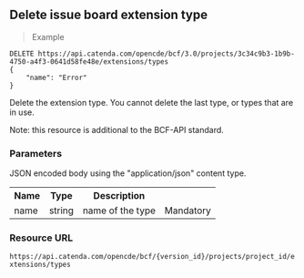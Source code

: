 ## Delete issue board extension type

> Example

```http
DELETE https://api.catenda.com/opencde/bcf/3.0/projects/3c34c9b3-1b9b-4750-a4f3-0641d58fe48e/extensions/types
{
    "name": "Error"
}
```

Delete the extension type. You cannot delete the last type, or types that are in use.

Note: this resource is additional to the BCF-API standard.

### Parameters

JSON encoded body using the "application/json" content type.

<table class="table">
    <tr><th>Name</th><th>Type</th><th>Description</th><th></th></tr>
    <tr>
        <td>name</td>
        <td>string</td>
        <td>name of the type</td>
        <td>Mandatory</td>
    </tr>
</table>

### Resource URL

`https://api.catenda.com/opencde/bcf/{version_id}/projects/project_id/extensions/types`
